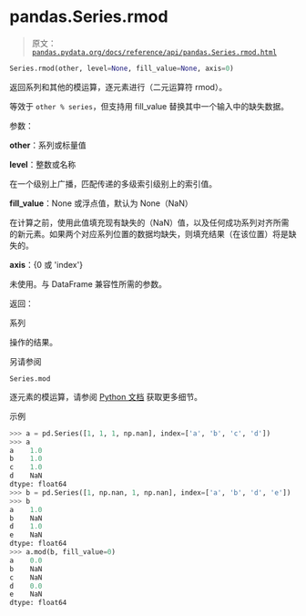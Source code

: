# pandas.Series.rmod

> 原文：[`pandas.pydata.org/docs/reference/api/pandas.Series.rmod.html`](https://pandas.pydata.org/docs/reference/api/pandas.Series.rmod.html)

```py
Series.rmod(other, level=None, fill_value=None, axis=0)
```

返回系列和其他的模运算，逐元素进行（二元运算符 rmod）。

等效于 `other % series`，但支持用 fill_value 替换其中一个输入中的缺失数据。

参数：

**other**：系列或标量值

**level**：整数或名称

在一个级别上广播，匹配传递的多级索引级别上的索引值。

**fill_value**：None 或浮点值，默认为 None（NaN）

在计算之前，使用此值填充现有缺失的（NaN）值，以及任何成功系列对齐所需的新元素。如果两个对应系列位置的数据均缺失，则填充结果（在该位置）将是缺失的。

**axis**：{0 或 'index'}

未使用。与 DataFrame 兼容性所需的参数。

返回：

系列

操作的结果。

另请参阅

`Series.mod`

逐元素的模运算，请参阅 [Python 文档](https://docs.python.org/3/reference/datamodel.html#emulating-numeric-types) 获取更多细节。

示例

```py
>>> a = pd.Series([1, 1, 1, np.nan], index=['a', 'b', 'c', 'd'])
>>> a
a    1.0
b    1.0
c    1.0
d    NaN
dtype: float64
>>> b = pd.Series([1, np.nan, 1, np.nan], index=['a', 'b', 'd', 'e'])
>>> b
a    1.0
b    NaN
d    1.0
e    NaN
dtype: float64
>>> a.mod(b, fill_value=0)
a    0.0
b    NaN
c    NaN
d    0.0
e    NaN
dtype: float64 
```
